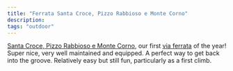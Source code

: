 ```yaml
---
title: "Ferrata Santa Croce, Pizzo Rabbioso e Monte Corno"
description: 
tags: "outdoor"
---
```


[Santa Croce, Pizzo Rabbioso e Monte Corno][1], our first [via ferrata][0]
of the year! Super nice, very well maintained and equipped. A perfect way to
get back into the groove. Relatively easy but still fun, particularly  as a
first climb.

[0]: https://en.wikipedia.org/wiki/Via_ferrata
[1]: https://www.wikiloc.com/via-ferrata-trails/ferrata-santa-croce-pizzo-rabbioso-e-monte-corno-108689605
